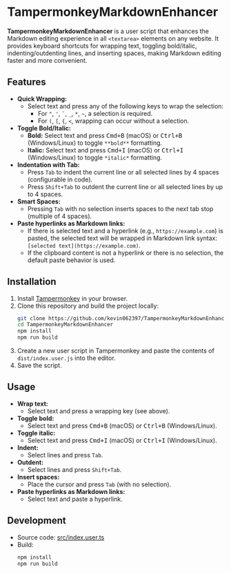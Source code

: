 # TampermonkeyMarkdownEnhancer

**TampermonkeyMarkdownEnhancer** is a user script that enhances the Markdown editing experience in all `<textarea>` elements on any website. It provides keyboard shortcuts for wrapping text, toggling bold/italic, indenting/outdenting lines, and inserting spaces, making Markdown editing faster and more convenient.

## Features

- **Quick Wrapping:**
    - Select text and press any of the following keys to wrap the selection:
        - For `"`, `'`, `` ` ``, `_`, `*`, `~`, a selection is required.
        - For `(`, `[`, `{`, `<`, wrapping can occur without a selection.
- **Toggle Bold/Italic:**
    - **Bold:** Select text and press <kbd>Cmd+B</kbd> (macOS) or <kbd>Ctrl+B</kbd> (Windows/Linux) to toggle `**bold**` formatting.
    - **Italic:** Select text and press <kbd>Cmd+I</kbd> (macOS) or <kbd>Ctrl+I</kbd> (Windows/Linux) to toggle `*italic*` formatting.
- **Indentation with Tab:**
    - Press `Tab` to indent the current line or all selected lines by 4 spaces (configurable in code).
    - Press `Shift+Tab` to outdent the current line or all selected lines by up to 4 spaces.
- **Smart Spaces:**
    - Pressing `Tab` with no selection inserts spaces to the next tab stop (multiple of 4 spaces).
- **Paste hyperlinks as Markdown links:**
    - If there is selected text and a hyperlink (e.g., `https://example.com`) is pasted, the selected text will be wrapped in Markdown link syntax: `[selected text](https://example.com)`.
    - If the clipboard content is not a hyperlink or there is no selection, the default paste behavior is used.

## Installation

1. Install [Tampermonkey](https://www.tampermonkey.net/) in your browser.
2. Clone this repository and build the project locally:
    ```sh
    git clone https://github.com/kevin062397/TampermonkeyMarkdownEnhancer
    cd TampermonkeyMarkdownEnhancer
    npm install
    npm run build
    ```
3. Create a new user script in Tampermonkey and paste the contents of `dist/index.user.js` into the editor.
4. Save the script.

## Usage

- **Wrap text:**
    - Select text and press a wrapping key (see above).
- **Toggle bold:**
    - Select text and press <kbd>Cmd+B</kbd> (macOS) or <kbd>Ctrl+B</kbd> (Windows/Linux).
- **Toggle italic:**
    - Select text and press <kbd>Cmd+I</kbd> (macOS) or <kbd>Ctrl+I</kbd> (Windows/Linux).
- **Indent:**
    - Select lines and press `Tab`.
- **Outdent:**
    - Select lines and press `Shift+Tab`.
- **Insert spaces:**
    - Place the cursor and press `Tab` (with no selection).
- **Paste hyperlinks as Markdown links:**
    - Select text and paste a hyperlink.

## Development

- Source code: [src/index.user.ts](src/index.user.ts)
- Build:
    ```sh
    npm install
    npm run build
    ```
